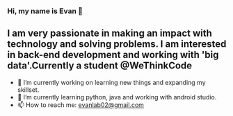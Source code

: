### Hi, my name is Evan 👋
## I am very passionate in making an impact with technology and solving problems. I am interested in back-end development and working with 'big data'.Currently a student @WeThinkCode

- 🔭 I’m currently working on learning new things and expanding my skillset.
- 🌱 I’m currently learning python, java and working with android studio.
- 📫 How to reach me: evanlab02@gmail.com 

<!--
**Evanlab02/Evanlab02** is a ✨ _special_ ✨ repository because its `README.md` (this file) appears on your GitHub profile.

Here are some ideas to get you started:



- 👯 I’m looking to collaborate on ...
- 🤔 I’m looking for help with ...
- 💬 Ask me about 
- 😄 Pronouns: ...
- ⚡ Fun fact: ...
-->

